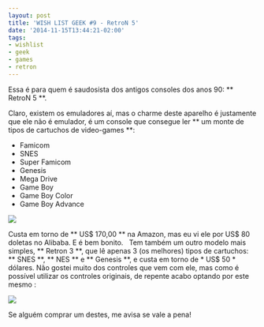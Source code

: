 ```yaml
---
layout: post
title: 'WISH LIST GEEK #9 - RetroN 5'
date: '2014-11-15T13:44:21-02:00'
tags:
- wishlist
- geek
- games
- retron
---
```


Essa é para quem é saudosista dos antigos consoles dos anos 90: ** RetroN 5 **.

Claro, existem os emuladores aí, mas o charme deste aparelho é justamente que ele não é emulador, é um console que consegue ler ** um monte de tipos de cartuchos de video-games **: 

* Famicom
* SNES
* Super Famicom 
* Genesis
* Mega Drive
* Game Boy
* Game Boy Color
* Game Boy Advance

<img src="http://96.44.162.214/retron5/wp-content/themes/RetroN5/img/system01.png" />

Custa em torno de ** US$ 170,00 ** na Amazon, mas eu vi ele por US$ 80 doletas no Alibaba. E é bem bonito.
 
Tem também um outro modelo mais simples, ** Retron 3 **, que lê apenas 3 (os melhores) tipos de cartuchos: ** SNES **, ** NES ** e ** Genesis **, e custa em torno de * US$ 50 * dólares. Não gostei muito dos controles que vem com ele, mas como é possível utilizar os controles originais, de repente acabo optando por este mesmo :

<img src="http://a.tgcdn.net/images/products/zoom/13f8_retron_3_game_system.jpg" />

Se alguém comprar um destes, me avisa se vale a pena!